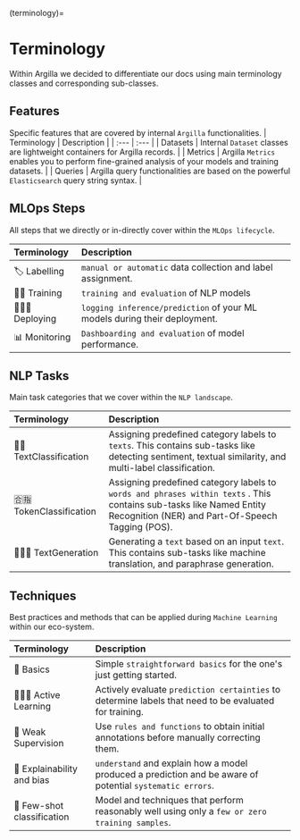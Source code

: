(terminology)=
# Terminology

Within Argilla we decided to differentiate our docs using main terminology classes and corresponding sub-classes.

## Features

Specific features that are covered by internal `Argilla` functionalities.
| Terminology | Description |
| :--- | :--- |
| Datasets       | Internal `Dataset` classes are lightweight containers for Argilla records.        |
| Metrics       | Argilla `Metrics` enables you to perform fine-grained analysis of your models and training datasets.        |
| Queries       | Argilla query functionalities are based on the powerful `Elasticsearch` query string syntax.        |


## MLOps Steps
All steps that we directly or in-directly cover within the `MLOps lifecycle`.

| Terminology | Description |
| :--- | :--- |
| 🏷 Labelling       | `manual or automatic` data collection and label assignment.        |
| 💪🏽 Training      |  `training and evaluation` of NLP models  |
| 👨🏽‍💻 Deploying       | `logging inference/prediction` of your ML models during their deployment.        |
| 📊 Monitoring       | `Dashboarding and evaluation` of model performance.        |


## NLP Tasks

Main task categories that we cover within the `NLP landscape`.

| Terminology | Description                                                                                                                                                              |
| :--- |:-------------------------------------------------------------------------------------------------------------------------------------------------------------------------|
| 📕📗 TextClassification      | Assigning predefined category labels to `texts`. This contains sub-tasks like detecting sentiment, textual similarity, and multi-label classification.                   |
| 🈴🈯️ TokenClassification      | Assigning predefined category labels to `words and phrases within texts` . This contains sub-tasks like Named Entity Recognition (NER) and Part-Of-Speech Tagging (POS). |
| 👨🏽💬 TextGeneration       | Generating a `text` based on an input `text`.  This contains sub-tasks like machine translation, and paraphrase generation.                                              |

## Techniques

Best practices and methods that can be applied during `Machine Learning` within our eco-system.

| Terminology | Description |
| :--- | :--- |
| 🍼 Basics       | Simple `straightforward basics` for the one's just getting started.      |
| 👨🏽‍🏫 Active Learning       | Actively evaluate `prediction certainties` to determine labels that need to be evaluated for training.        |
| 👮 Weak Supervision      | Use `rules and functions` to obtain initial annotations before manually correcting them.      |
| 🔎 Explainability and bias       | `understand` and explain how a model produced a prediction and be aware of potential `systematic errors`.     |
| 🔫 Few-shot classification      | Model and techniques that perform reasonably well using only a `few or zero training samples`.        |